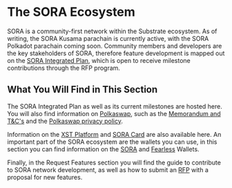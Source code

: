 # The SORA Ecosystem

SORA is a community-first network within the Substrate ecosystem. As
of writing, the SORA Kusama parachain is currently active, with the
SORA Polkadot parachain coming soon.
Community members and developers are the key stakeholders of SORA,
therefore feature development is mapped out on the [SORA Integrated Plan](integrated-plan.md), which is open to receive milestone contributions through the RFP
program.

## What You Will Find in This Section

The SORA Integrated Plan as well as its current milestones are hosted
here. You will also find information on
[Polkaswap](https://polkaswap.io/), such as the [Memorandum and
T&C's](polkaswap-terms.md) and the [Polkaswap privacy policy](polkaswap-privacy.md).

Information on the [XST Platform](xst.md) and [SORA Card](sora-card.md) are also available
here. An important part of the SORA ecosystem are the wallets you can
use, in this section you can find information on the [SORA](mobile.md)
and [Fearless](fearless.md)
Wallets.

Finally, in the Request Features section you will find the guide to
contribute to SORA network development, as well as how to submit an
[RFP](rfp.md) with a proposal for new features.
